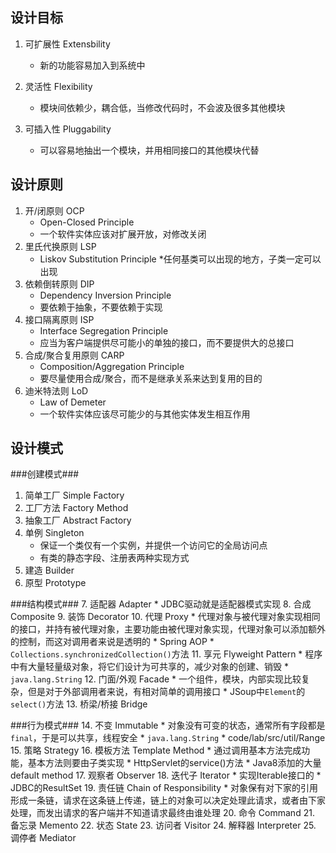 设计目标
---------
1. 可扩展性 Extensbility
	* 新的功能容易加入到系统中

2. 灵活性 Flexibility
	* 模块间依赖少，耦合低，当修改代码时，不会波及很多其他模块

3. 可插入性 Pluggability
	* 可以容易地抽出一个模块，并用相同接口的其他模块代替

设计原则
---------
1. 开/闭原则 OCP
	* Open-Closed Principle
	* 一个软件实体应该对扩展开放，对修改关闭
2. 里氏代换原则 LSP
	* Liskov Substitution Principle
	*任何基类可以出现的地方，子类一定可以出现
3. 依赖倒转原则 DIP
	* Dependency Inversion Principle
	* 要依赖于抽象，不要依赖于实现
4. 接口隔离原则 ISP
	* Interface Segregation Principle
	* 应当为客户端提供尽可能小的单独的接口，而不要提供大的总接口
5. 合成/聚合复用原则 CARP
	* Composition/Aggregation Principle
	* 要尽量使用合成/聚合，而不是继承关系来达到复用的目的
6. 迪米特法则 LoD
	* Law of Demeter
	* 一个软件实体应该尽可能少的与其他实体发生相互作用

设计模式
---------
###创建模式###
1. 简单工厂 Simple Factory
2. 工厂方法 Factory Method
3. 抽象工厂 Abstract Factory
4. 单例 Singleton
	* 保证一个类仅有一个实例，并提供一个访问它的全局访问点
	* 有类的静态字段、注册表两种实现方式
5. 建造 Builder
6. 原型 Prototype

###结构模式###
7. 适配器 Adapter
	* JDBC驱动就是适配器模式实现
8. 合成 Composite
9. 装饰 Decorator
10. 代理 Proxy
	* 代理对象与被代理对象实现相同的接口，并持有被代理对象，主要功能由被代理对象实现，代理对象可以添加额外的控制，而这对调用者来说是透明的
	* Spring AOP
	* `Collections.synchronizedCollection()`方法
11. 享元 Flyweight Pattern
	* 程序中有大量轻量级对象，将它们设计为可共享的，减少对象的创建、销毁
	* `java.lang.String`
12. 门面/外观 Facade
	* 一个组件，模块，内部实现比较复杂，但是对于外部调用者来说，有相对简单的调用接口
	* JSoup中`Element`的`select()`方法
13. 桥梁/桥接 Bridge

###行为模式###
14. 不变 Immutable
	* 对象没有可变的状态，通常所有字段都是`final`，于是可以共享，线程安全
	* `java.lang.String`
	* code/lab/src/util/Range
15. 策略 Strategy
16. 模板方法 Template Method
	* 通过调用基本方法完成功能，基本方法则要由子类实现
	* HttpServlet的service()方法
	* Java8添加的大量default method
17. 观察者 Observer
18. 迭代子 Iterator
	* 实现Iterable接口的
	* JDBC的ResultSet
19. 责任链 Chain of Responsibility
	* 对象保有对下家的引用形成一条链，请求在这条链上传递，链上的对象可以决定处理此请求，或者由下家处理，而发出请求的客户端并不知道请求最终由谁处理
20. 命令 Command
21. 备忘录 Memento
22. 状态 State
23. 访问者 Visitor
24. 解释器 Interpreter
25. 调停者 Mediator
